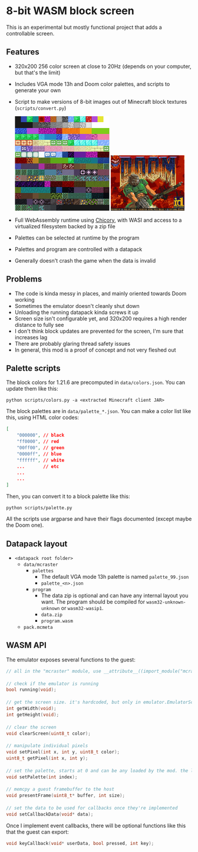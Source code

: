 # 8-bit WASM block screen

This is an experimental but mostly functional project that adds a controllable screen.

## Features

- 320x200 256 color screen at close to 20Hz (depends on your computer, but that's the limit)
- Includes VGA mode 13h and Doom color palettes, and scripts to generate your own
- Script to make versions of 8-bit images out of Minecraft block textures (`scripts/convert.py`)

  <img src="img/test.png" />
  <img src="img/doom.png" width=200 />
- Full WebAssembly runtime using [Chicory](https://chicory.dev), with WASI and access to a virtualized filesystem backed by a zip file
- Palettes can be selected at runtime by the program
- Palettes and program are controlled with a datapack
- Generally doesn't crash the game when the data is invalid

## Problems

- The code is kinda messy in places, and mainly oriented towards Doom working
- Sometimes the emulator doesn't cleanly shut down
- Unloading the running datapack kinda screws it up
- Screen size isn't configurable yet, and 320x200 requires a high render distance to fully see
- I don't think block updates are prevented for the screen, I'm sure that increases lag
- There are probably glaring thread safety issues
- In general, this mod is a proof of concept and not very fleshed out

## Palette scripts

The block colors for 1.21.6 are precomputed in `data/colors.json`. You can update them like this:

```shell
python scripts/colors.py -a <extracted Minecraft client JAR>
```

The block palettes are in `data/palette_*.json`. You can make a color list like this, using HTML color codes:

```json
[
    "000000", // black
    "ff0000", // red
    "00ff00", // green
    "0000ff", // blue
    "ffffff", // white
    ...       // etc
    ...
    ...
]
```

Then, you can convert it to a block palette like this:

```shell
python scripts/palette.py
```

All the scripts use argparse and have their flags documented (except maybe the Doom one).

## Datapack layout

- `<datapack root folder>`
  - `data/mcraster`
    - `palettes`
      - The default VGA mode 13h palette is named `palette_99.json`
      - `palette_<n>.json`
    - `program`
      - The data zip is optional and can have any internal layout you want. The program
        should be compiled for `wasm32-unknown-unknown` or `wasm32-wasip1`.
      - `data.zip`
      - `program.wasm`
  - `pack.mcmeta`

## WASM API

The emulator exposes several functions to the guest:

```c
// all in the "mcraster" module, use __attribute__((import_module("mcraster"))) or equivalent

// check if the emulator is running
bool running(void);

// get the screen size. it's hardcoded, but only in emulator.EmulatorScreen.
int getWidth(void);
int getHeight(void);

// clear the screen
void clearScreen(uint8_t color);

// manipulate individual pixels
void setPixel(int x, int y, uint8_t color);
uint8_t getPixel(int x, int y);

// set the palette, starts at 0 and can be any loaded by the mod. the load order is displayed in the log.
void setPalette(int index);

// memcpy a guest framebuffer to the host
void presentFrame(uint8_t* buffer, int size);

// set the data to be used for callbacks once they're implemented
void setCallbackData(void* data);
```

Once I implement event callbacks, there will be optional functions like this that the guest can export:

```c
void keyCallback(void* userData, bool pressed, int key);
```

